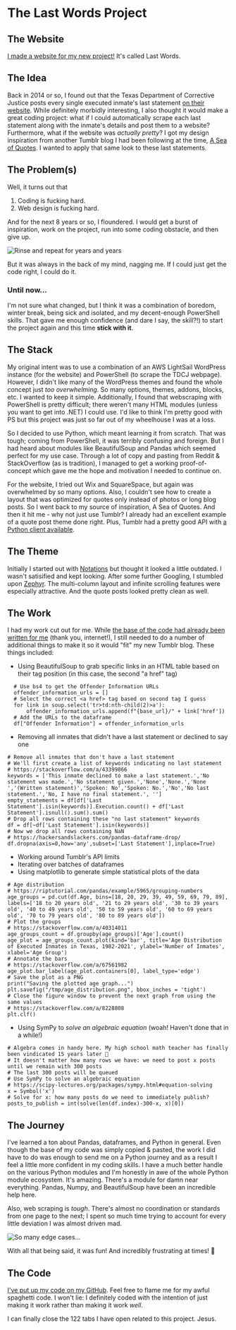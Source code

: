 # The Last Words Project

## The Website
[I made a website for my new project!](https://lastwords.fyi) It's called Last Words.

## The Idea
Back in 2014 or so, I found out that the Texas Department of Corrective Justice posts every single executed inmate's last statement [on their website](https://www.tdcj.texas.gov/death_row/dr_executed_offenders.html). While definitely morbidly interesting, I also thought it would make a great coding project: what if I could automatically scrape each last statement along with the inmate's details and post them to a website? Furthermore, what if the website was *actually pretty*? I got my design inspiration from another Tumblr blog I had been following at the time, [A Sea of Quotes](https://www.aseaofquotes.com/). I wanted to apply that same look to these last statements.

## The Problem(s)
Well, it turns out that
1. Coding is fucking hard.
2. Web design is fucking hard.
  
And for the next 8 years or so, I floundered. I would get a burst of inspiration, work on the project, run into some coding obstacle, and then give up. 

![Rinse and repeat for years and years](https://i.imgur.com/qE2xj7x.jpg)

But it was always in the back of my mind, nagging me. If I could just get the code right, I could do it.

### Until now...
I'm not sure what changed, but I think it was a combination of boredom, winter break, being sick and isolated, and my decent-enough PowerShell skills. That gave me enough confidence (and dare I say, the skill?!) to start the project again and this time **stick with it**.

## The Stack
My original intent was to use a combination of an AWS LightSail WordPress instance (for the website) and PowerShell (to scrape the TDCJ webpage). However, I didn't like many of the WordPress themes and found the whole concept just *too overwhelming*. So many options, themes, addons, blocks, etc. I wanted to keep it simple.
Additionally, I found that webscraping with PowerShell is pretty difficult; there weren't many HTML modules (unless you want to get into .NET) I could use. I'd like to think I'm pretty good with PS but this project was just so far out of my wheelhouse I was at a loss.

So I decided to use Python, which meant learning it from scratch. That was tough; coming from PowerShell, it was terribly confusing and foreign. But I had heard about modules like BeautifulSoup and Pandas which seemed perfect for my use case. Through a lot of copy and pasting from Reddit & StackOverflow (as is tradition), I managed to get a working proof-of-concept which gave me the hope and motivation I needed to continue on.

For the website, I tried out Wix and SquareSpace, but again was overwhelmed by so many options. Also, I couldn't see how to create a layout that was optimized for quotes only instead of photos or long blog posts. So I went back to my source of inspiration, A Sea of Quotes. And then it hit me - why not just use Tumblr? I already had an excellent example of a quote post theme done right. Plus, Tumblr had a pretty good API with [a Python client available](https://github.com/tumblr/pytumblr).

## The Theme
Initially I started out with [Notations](https://www.tumblr.com/theme/8631) but thought it looked a little outdated. I wasn't satisified and kept looking.
After some further Googling, I stumbled upon [Zephyr](https://shoseii.tumblr.com/post/174988950529/zephyr-theme-14-live-preview-codes). The multi-column layout and infinite scrolling features were especially attractive. And the quote posts looked pretty clean as well.

## The Work
I had my work cut out for me. While [the base of the code had already been written for me](https://stackoverflow.com/a/64873079) (thank you, internet!), I still needed to do a number of additional things to make it so it would "fit" my new Tumblr blog. These things included:
* Using BeautifulSoup to grab specific links in an HTML table based on their tag position (in this case, the second "a href" tag)
 ```
   # Use bs4 to get the Offender Information URLs
   offender_information_urls = []
   # Select the correct <a href> tag based on second tag I guess
   for link in soup.select('tr>td:nth-child(2)>a'):
       offender_information_urls.append(f"{base_url}/" + link['href'])
   # Add the URLs to the dataframe
   df["Offender Information"] = offender_information_urls
  ```
* Removing all inmates that didn't have a last statement or declined to say one
 ```
# Remove all inmates that don't have a last statement
# We'll first create a list of keywords indicating no last statement
# https://stackoverflow.com/a/43399866
keywords = ['This inmate declined to make a last statement.','No statement was made.','No statement given.','None','None.','None ','(Written statement)','Spoken: No','Spoken: No.','No','No last statement.','No, I have no final statement.', '']
empty_statements = df[df['Last Statement'].isin(keywords)].Execution.count() + df['Last Statement'].isnull().sum().sum()
# Drop all rows containing these "no last statement" keywords
df = df[~df['Last Statement'].isin(keywords)]
# Now we drop all rows containing NaN
# https://hackersandslackers.com/pandas-dataframe-drop/
df.dropna(axis=0,how='any',subset=['Last Statement'],inplace=True)
 ```

* Working around Tumblr's API limits
* Iterating over batches of dataframes
* Using matplotlib to generate simple statistical plots of the data
 ```
 # Age distribution
# https://riptutorial.com/pandas/example/5965/grouping-numbers
age_groups = pd.cut(df.Age, bins=[18, 20, 29, 39, 49, 59, 69, 79, 89], labels=['18 to 20 years old', '21 to 29 years old', '30 to 39 years old', '40 to 49 years old', '50 to 59 years old', '60 to 69 years old', '70 to 79 years old', '80 to 89 years old'])
# Plot the groups
# https://stackoverflow.com/a/40314011
age_groups_count = df.groupby(age_groups)['Age'].count()
age_plot = age_groups_count.plot(kind='bar', title='Age Distribution of Executed Inmates in Texas, 1982-2021', ylabel='Number of Inmates', xlabel='Age Group')
# Annotate the bars
# https://stackoverflow.com/a/67561982
age_plot.bar_label(age_plot.containers[0], label_type='edge')
# Save the plot as a PNG
print("Saving the plotted age graph...")
plt.savefig("/tmp/age_distribution.png", bbox_inches = 'tight')
# Close the figure window to prevent the next graph from using the same values
# https://stackoverflow.com/a/8228808
plt.clf()
```
* Using SymPy to *solve an algebraic equation* (woah! Haven't done that in a while!)
```
# Algebra comes in handy here. My high school math teacher has finally been vindicated 15 years later 👏
# It doesn't matter how many rows we have: we need to post x posts until we remain with 300 posts
# The last 300 posts will be queued
# Use SymPy to solve an algebraic equation
# https://scipy-lectures.org/packages/sympy.html#equation-solving
x = Symbol('x')
# Solve for x: how many posts do we need to immediately publish?
posts_to_publish = int(solve(len(df.index)-300-x, x)[0])
```

## The Journey
I've learned a ton about Pandas, dataframes, and Python in general. Even though the base of my code was simply copied & pasted, the work I did have to do was enough to send me on a Python journey and as a result I feel a little more confident in my coding skills. I have a much better handle on the various Python modules and I'm honestly in awe of the whole Python module ecosystem. It's amazing. There's a module for damn near everything. Pandas, Numpy, and BeautifulSoup have been an incredible help here.

Also, web scraping is _tough_. There's almost no coordination or standards from one page to the next; I spent so much time trying to account for every little deviation I was almost driven mad.

![So many edge cases...](https://imgs.xkcd.com/comics/data_pipeline.png)

With all that being said, it was fun! And incredibly frustrating at times! 🌈

## The Code
[I've put up my code on my GitHub](https://github.com/perfectly-preserved-pie/lastwords). Feel free to flame me for my awful spaghetti code. I won't lie: I definitely coded with the intention of just making it work rather than making it work *well*.

I can finally close the 122 tabs I have open related to this project. Jesus.
